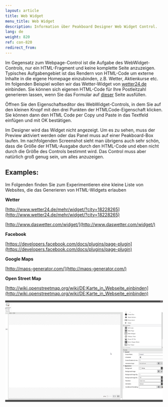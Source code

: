```yaml
---
layout: article
title: Web Widget
menu_title: Web Widget
description: Information über Peakboard Designer Web Widget Control.
lang: de
weight: 820
ref: con-820
redirect_from:
---
```


Im Gegensatz zum Webpage-Control ist die Aufgabe des WebWidget-Controls, nur ein HTML-Fragment und keine komplette Seite anzuzeigen. Typisches Aufgabengebiet ist das Rendern von HTML-Code um externe Inhalte in die eigene Homepage einzubinden, z.B. Wetter, Aktienkurse etc. Im folgenden Beispiel wollen wir das Wetter-Widget von [wetter24.de](http://www.wetter24.de) einbinden. Sie können sich eigenen HTML-Code für Ihre Postleitzahl generieren lassen, wenn Sie das Formular auf [dieser](http://www.wetter24.de/mehr/widget/) Seite ausfüllen.

Öffnen Sie den Eigenschaftseditor des WebWidget-Controls, in dem Sie auf den kleinen Knopf mit den drei Punkten der HTMLCode-Eigenschaft klicken. Sie können dann den HTML Code per Copy und Paste in das Textfeld einfügen und mit OK bestätigen.

Im Designer wird das Widget nicht angezeigt. Um es zu sehen, muss der Preview aktiviert werden oder das Panel muss auf einer Peakboard-Box laufen. Im nachfolgenden Screenshot sieht man übrigens auch sehr schön, dass die Größe der HTML-Ausgabe durch den HTML-Code und eben nicht durch die Größe des Controls bestimmt wird. Das Control muss aber natürlich groß genug sein, um alles anzuzeigen.



## Examples:

Im Folgenden finden Sie zum Experimentieren eine kleine Liste von Websites, die das Generieren von HTML-Widgets erlauben

**Wetter**

[http://www.wetter24.de/mehr/widget/?city=18228265](http://www.wetter24.de/mehr/widget/?city=18228265)

[http://www.daswetter.com/widget/](http://www.daswetter.com/widget/)

**Facebook**

[https://developers.facebook.com/docs/plugins/page-plugin](https://developers.facebook.com/docs/plugins/page-plugin)

**Google Maps**

[http://maps-generator.com/](http://maps-generator.com/)

**Open Street Map**

[http://wiki.openstreetmap.org/wiki/DE:Karte_in_Webseite_einbinden](http://wiki.openstreetmap.org/wiki/DE:Karte_in_Webseite_einbinden)

![image_1](/assets/images/Controls/Web-Widget/webwidget01.gif)